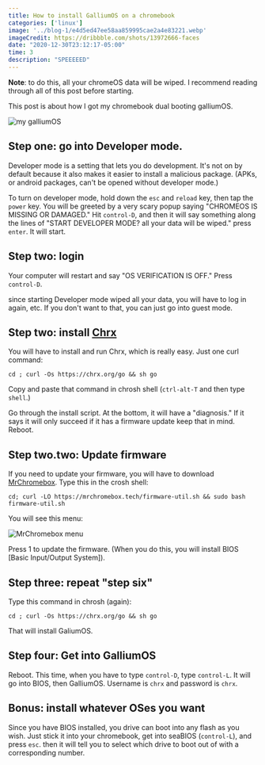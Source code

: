 ```yaml
---
title: How to install GalliumOS on a chromebook
categories: ['linux']
image: '../blog-1/e4d5ed47ee58aa859995cae2a4e83221.webp'
imageCredit: https://dribbble.com/shots/13972666-faces
date: "2020-12-30T23:12:17-05:00"
time: 3
description: "SPEEEEED"
---
```



**Note**: to do this, all your chromeOS data will be wiped. I recommend reading through all of this post before starting.

This post is about how I got my chromebook dual booting galliumOS.

![my galliumOS](https://i.postimg.cc/Kjggpd08/galliumos.png)

**Step one**: go into Developer mode.
-------------------------------------

Developer mode is a setting that lets you do development. It's not on by default because it also makes it easier to install a malicious package. (APKs, or android packages, can't be opened without developer mode.)

To turn on developer mode, hold down the `esc` and `reload` key, then tap the `power` key. You will be greeted by a very scary popup saying "CHROMEOS IS MISSING OR DAMAGED." Hit `control-D`, and then it will say something along the lines of "START DEVELOPER MODE? all your data will be wiped." press `enter`. It will start.

**Step two**: login
-------------------

Your computer will restart and say "OS VERIFICATION IS OFF." Press `control-D`.

since starting Developer mode wiped all your data, you will have to log in again, etc. If you don't want to that, you can just go into guest mode.

**Step two**: install [Chrx](https://chrx.org/)
-----------------------------------------------

You will have to install and run Chrx, which is really easy. Just one curl command:

    cd ; curl -Os https://chrx.org/go && sh go
    

Copy and paste that command in chrosh shell (`ctrl-alt-T` and then type `shell`.)

Go through the install script. At the bottom, it will have a "diagnosis." If it says it will only succeed if it has a firmware update keep that in mind. Reboot.

**Step two.two**: Update firmware
---------------------------------

If you need to update your firmware, you will have to download [MrChromebox](https://mrchromebox.tech/). Type this in the crosh shell:

    cd; curl -LO https://mrchromebox.tech/firmware-util.sh && sudo bash firmware-util.sh
    

You will see this menu:

![MrChromebox menu](https://mrchromebox.tech/images/fwutil_main.png)

Press 1 to update the firmware. (When you do this, you will install BIOS \[Basic Input/Output System\]).

**Step three**: repeat "step six"
---------------------------------

Type this command in chrosh (again):

    cd ; curl -Os https://chrx.org/go && sh go
    

That will install GaliumOS.

**Step four**: Get into GalliumOS
---------------------------------

Reboot. This time, when you have to type `control-D`, type `control-L`. It will go into BIOS, then GalliumOS. Username is `chrx` and password is `chrx`.

**Bonus**: install whatever OSes you want
-----------------------------------------

Since you have BIOS installed, you drive can boot into any flash as you wish. Just stick it into your chromebook, get into seaBIOS (`control-L`), and press `esc`. then it will tell you to select which drive to boot out of with a corresponding number.
